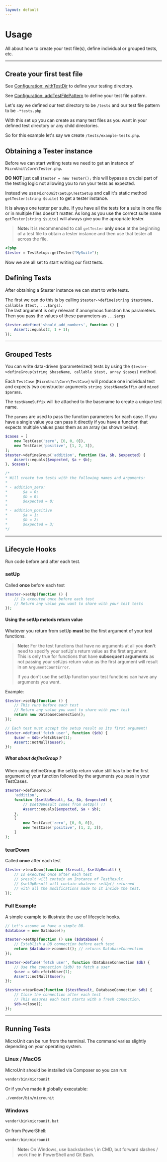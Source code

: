 ```yaml
---
layout: default
---
```


# Usage

All about how to create your test file(s), define individual or grouped tests, etc.

---

## Create your first test file

See [Configuration: withTestDir](configuration.md#withtestdirstring-dir) to define your testing directory.

See [Configuration: addTestFilePattern](configuration.md#addtestfilepatternstring-pattern) to define your test file pattern.

Let's say we defined our test directory to be `/tests` and our test file pattern to be `-*tests.php`.

With this set up you can create as many test files as you want in your defined test directory or any child directories.

So for this example let's say we create `/tests/example-tests.php`.

## Obtaining a Tester instance

Before we can start writing tests we need to get an instance of `MicroUnit\Core\Tester.php`.

**DO NOT** just call `$tester = new Tester();` this will bypass a crucial part of the testing logic not allowing you to run your tests as expected.

Instead we use `MicroUnit\Setup\TestSetup` and call it's static method `getTester(string $suite)` to get a tester instance.

It is always one tester per suite. If you have all the tests for a suite in one file or in multiple files doesn't matter. As long as you use the correct suite name `getTester(string $suite)` will always give you the apropriate tester.

> **Note:** It is recommended to call `getTester` **only once** at the beginning of a test file to obtain a tester instance and then use that tester all across the file.

```php
<?php
$tester = TestSetup::getTester("MySuite");
```

Now we are all set to start writing our first tests.

## Defining Tests

After obtaining a $tester instance we can start to write tests.

The first we can do this is by calling `$tester->define(string $testName, callable $test, ...$args)`.  
The last argument is only relevant if anonymous function has parameters. Then you pass the values of these parameters as `...$args`

```php
$tester->define('should_add_numbers', function () {
    Assert::equals(2, 1 + 1);
});
```

---

## Grouped Tests

You can write data-driven (parameterized) tests by using the `$tester->defineGroup(string $baseName, callable $test, array $cases)` method.

Each `TestCase` (`MicroUnit\Core\TestCase`) will produce one individual test and expects two constructor arguments `string $testNameSuffix` and `mixed $params`.

The `testNameSuffix` will be attached to the basename to create a unique test name.

The `params` are used to pass the function parameters for each case. If you have a single value you can pass it directly if you have a function that expects multiple values pass them as an array (as shown below).

```php
$cases = [
    new TestCase('zero', [0, 0, 0]),
    new TestCase('positive', [1, 2, 3]),
];
$tester->defineGroup('addition', function ($a, $b, $expected) {
    Assert::equals($expected, $a + $b);
}, $cases);

/*
* Will create two tests with the following names and arguments:
*
* - addition_zero:
*       $a = 0;
*       $b = 0;
*       $expected = 0;
*
* - addition_positive
*       $a = 1;
*       $b = 2;
*       $expected = 3;
*/
```

---

## Lifecycle Hooks

Run code before and after each test.

### setUp

Called **once** before each test

```php
$tester->setUp(function () {
    // Is executed once before each test
    // Return any value you want to share with your test tests
});
```

#### Using the setUp metods return value

Whatever you return from setUp **must** be the first argument of your test functions.

> **Note:** For the test functions that have no arguments at all you **don't** need to specify your setUp's return value as the first argument.  
> This is only true for functions that have **subsequent arguments** as not passing your setUps return value as the first argument will result in an `ArgumentCountError`.
>
> If you don't use the setUp function your test functions can have any arguments you want.

Example:

```php
$tester->setUp(function () {
    // This runs before each test
    // Return any value you want to share with your test
    return new DatabaseConnection();
});

// Each test must accept the setup result as its first argument!
$tester->define('fetch user', function ($db) {
    $user = $db->fetchUser(1);
    Assert::notNull($user);
});
```

##### What about defineGroup ?

When using defineGroup the setUp return value still has to be the first argument of your function followed by the arguments you pass in your TestCases.

```php
$tester->defineGroup(
    'addition',
    function ($setUpResult, $a, $b, $expected) {
        // $setUpResult comes from setUp() !!
        Assert::equals($expected, $a + $b);
    },
    [
        new TestCase('zero', [0, 0, 0]),
        new TestCase('positive', [1, 2, 3]),
    ]
);
```

### tearDown

Called **once** after each test

```php
$tester->tearDown(function ($result, $setUpResult) {
    // Is executed once after each test
    // $result will contain an Instance of TestResult.
    // $setUpResult will contain whatever setUp() returned
    // with all the modifications made to it inside the test.
});
```

### Full Example

A simple example to illustrate the use of lifecycle hooks.

```php
// Let's assume we have a simple DB.
$database = new Database();

$tester->setUp(function () use ($database) {
    // Establish a DB connection before each test
    return $database->connect(); // returns DatabaseConnection
});

$tester->define('fetch user', function (DatabaseConnection $db) {
    // Use the connection ($db) to fetch a user
    $user = $db->fetchUser(1);
    Assert::notNull($user);
});

$tester->tearDown(function ($testResult, DatabaseConnection $db) {
    // Close the connection after each test
    // This ensures each test starts with a fresh connection.
    $db->close();
});
```

---

## Running Tests

MicroUnit can be run from the terminal. The command varies slightly depending on your operating system.

### Linux / MacOS

MicroUnit should be installed via Composer so you can run:

```bash
vendor/bin/microunit
```

Or if you've made it globally executable:

```bash
./vendor/bin/microunit
```

### Windows

```cmd
vendor\bin\microunit.bat
```

Or from PowerShell:

```powershell
vendor/bin/microunit
```

> **Note:** On Windows, use backslashes \ in CMD, but forward slashes / work fine in PowerShell and Git Bash.
